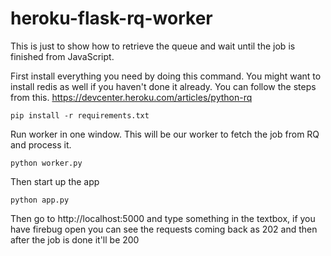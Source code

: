 heroku-flask-rq-worker
======================

This is just to show how to retrieve the queue and wait until the job is finished from JavaScript.


First install everything you need by doing this command. You might want to install redis as well if you haven't done it already.
You can follow the steps from this. https://devcenter.heroku.com/articles/python-rq


```
pip install -r requirements.txt
```

Run worker in one window. This will be our worker to fetch the job from RQ and process it.

```
python worker.py
```

Then start up the app
```
python app.py
```

Then go to http://localhost:5000 and type something in the textbox, if you have firebug open you can see the requests coming back as 202 and then after the job is done it'll be 200

